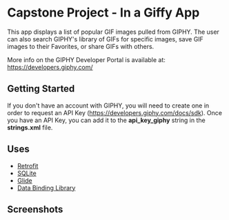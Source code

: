 # Capstone Project - In a Giffy App

This app displays a list of popular GIF images pulled from GIPHY. The user can also search GIPHY's library of GIFs for specific images, save GIF images to their Favorites, or share GIFs with others. 

More info on the GIPHY Developer Portal is available at: https://developers.giphy.com/


## Getting Started

If you don't have an account with GIPHY, you will need to create one in order to request an API Key (https://developers.giphy.com/docs/sdk). Once you have an API Key, you can add it to the **api_key_giphy** string in the **strings.xml** file.

## Uses

* [Retrofit](https://square.github.io/retrofit/)
* [SQLite](https://www.sqlite.org/index.html)
* [Glide](https://bumptech.github.io/glide/)
* [Data Binding Library](https://developer.android.com/topic/libraries/data-binding)

## Screenshots